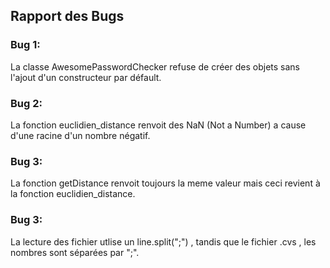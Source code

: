 ## Rapport des Bugs

### Bug 1:
La classe AwesomePasswordChecker refuse de créer des objets sans l'ajout d'un constructeur par défault.

### Bug 2:
La fonction euclidien_distance renvoit des NaN (Not a Number) a cause d'une racine d'un nombre négatif.

### Bug 3:
La fonction getDistance renvoit toujours la meme valeur mais ceci revient à la fonction euclidien_distance.

### Bug 3:
La lecture des fichier utlise un line.split(";") , tandis que le fichier .cvs , les nombres sont séparées par ";".